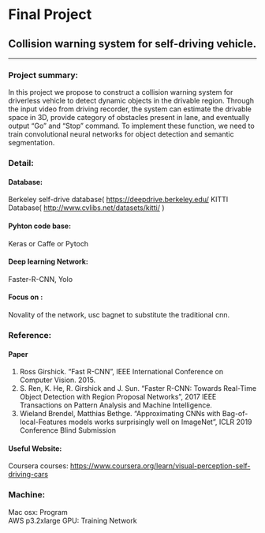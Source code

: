 Final Project
====

## Collision warning system for self-driving vehicle.
------

### Project summary: <br>

In this project we propose to construct a collision warning system for driverless vehicle to detect dynamic objects in the drivable region. Through the input video from driving recorder, the system can estimate the drivable space in 3D, provide category of obstacles present in lane, and eventually output “Go” and “Stop” command. To implement these function, we need to train convolutional neural networks for object detection and semantic segmentation. <br>

### Detail:<br>

#### Database: <br>
Berkeley self-drive database( https://deepdrive.berkeley.edu/   KITTI Database( http://www.cvlibs.net/datasets/kitti/ ) <br>
#### Pyhton code base: <br>
Keras or Caffe or Pytoch <br>
#### Deep learning Network:<br>
Faster-R-CNN, Yolo <br>
#### Focus on :<br>
Novality of the network, usc bagnet to substitute the traditional cnn. <br>

### Reference:  <br>

#### Paper<br>
1.	Ross Girshick. “Fast R-CNN”, IEEE International Conference on Computer Vision. 2015.<br>
2.	S. Ren, K. He, R. Girshick and J. Sun. “Faster R-CNN: Towards Real-Time Object Detection with Region Proposal Networks”, 2017 IEEE Transactions on Pattern Analysis and Machine Intelligence. <br>
3.  Wieland Brendel, Matthias Bethge. “Approximating CNNs with Bag-of-local-Features models works surprisingly well on ImageNet”, ICLR 2019 Conference Blind Submission <br>

#### Useful Website: <br>
Coursera courses: https://www.coursera.org/learn/visual-perception-self-driving-cars <br>

### Machine: <br>

Mac osx: Program <br>
AWS p3.2xlarge GPU: Training Network<br>